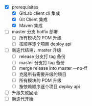 - [x] prerequisites
  - [x] GitLab client cli 集成
  - [x] Git Client 集成
  - [x] Maven 集成
- [ ] master 分支 hotfix 部署
  - [ ] 所有模块的 POM 升级
  - [ ] 按顺序逐个项目 deploy api
- [ ] 新迭代结束，master 升级
  - [ ] release 分支打 tag 备份
  - [ ] master 分支打 tag 备份
  - [ ] merge release into master --no-ff
  - [ ] 克隆所有需要升级的项目
  - [ ] 所有模块的 POM 升级
  - [ ] 按依赖顺序逐个项目 deploy api
  
- [ ] 升级失败回滚
- [ ] 新迭代开始